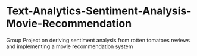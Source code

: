# Text-Analytics-Sentiment-Analysis-Movie-Recommendation
Group Project on deriving sentiment analysis from rotten tomatoes reviews and implementing a movie recommendation system
